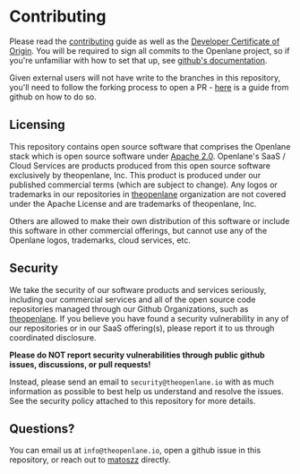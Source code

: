 # Contributing

Please read the [contributing](.github/CONTRIBUTING.md) guide as well as the [Developer Certificate of Origin](https://developercertificate.org/). You will be required to sign all commits to the Openlane project, so if you're unfamiliar with how to set that up, see [github's documentation](https://docs.github.com/en/authentication/managing-commit-signature-verification/about-commit-signature-verification).

Given external users will not have write to the branches in this repository, you'll need to follow the forking process to open a PR - [here](https://docs.github.com/en/pull-requests/collaborating-with-pull-requests/proposing-changes-to-your-work-with-pull-requests/creating-a-pull-request-from-a-fork) is a guide from github on how to do so.

## Licensing

This repository contains open source software that comprises the Openlane stack which is open source software under [Apache 2.0](LICENSE). Openlane's SaaS / Cloud Services are products produced from this open source software exclusively by theopenlane, Inc. This product is produced under our published commercial terms (which are subject to change). Any logos or trademarks in our repositories in [theopenlane](https://github.com/theopenlane) organization are not covered under the Apache License and are trademarks of theopenlane, Inc.

Others are allowed to make their own distribution of this software or include this software in other commercial offerings, but cannot use any of the Openlane logos, trademarks, cloud services, etc.

## Security

We take the security of our software products and services seriously, including our commercial services and all of the open source code repositories managed through our Github Organizations, such as [theopenlane](https://github.com/theopenlane). If you believe you have found a security vulnerability in any of our repositories or in our SaaS offering(s), please report it to us through coordinated disclosure.

**Please do NOT report security vulnerabilities through public github issues, discussions, or pull requests!**

Instead, please send an email to `security@theopenlane.io` with as much information as possible to best help us understand and resolve the issues. See the security policy attached to this repository for more details.

## Questions?

You can email us at `info@theopenlane.io`, open a github issue in this repository, or reach out to [matoszz](https://github.com/matoszz) directly.


